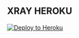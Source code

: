 ## XRAY HEROKU

<p><a href="https://dashboard.heroku.com/new?template=https://github.com"> <img src="https://www.herokucdn.com/deploy/button.svg" alt="Deploy to Heroku" /></a></p>



